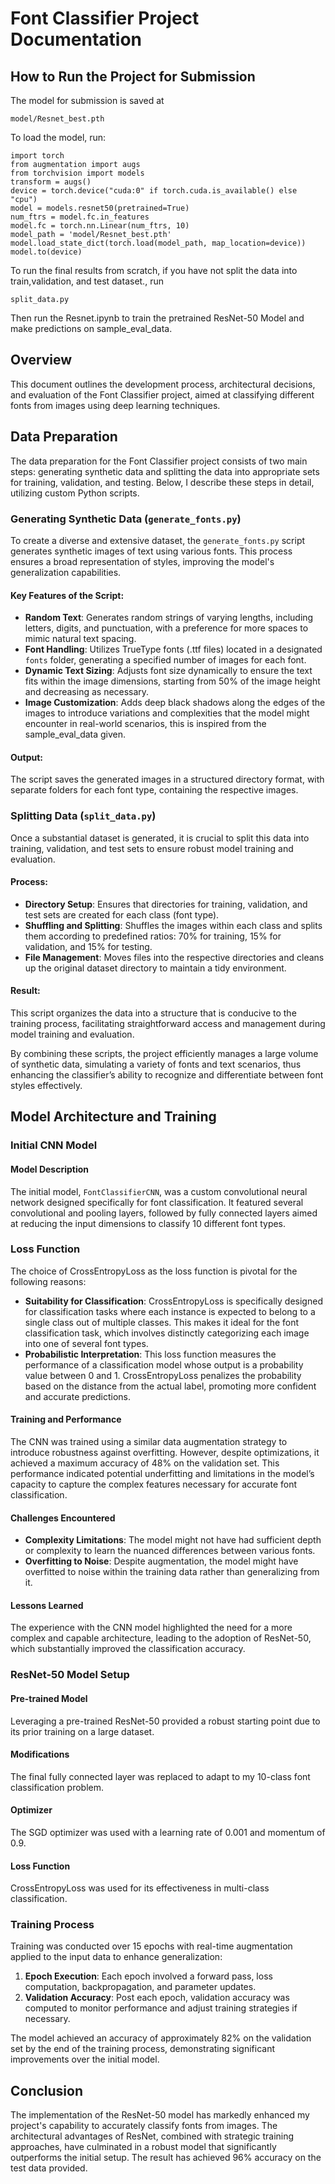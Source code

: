 # Font Classifier Project Documentation

## How to Run the Project for Submission

The model for submission is saved at 
```
model/Resnet_best.pth
```
To load the model, run:
```
import torch 
from augmentation import augs
from torchvision import models
transform = augs()
device = torch.device("cuda:0" if torch.cuda.is_available() else "cpu")
model = models.resnet50(pretrained=True)
num_ftrs = model.fc.in_features
model.fc = torch.nn.Linear(num_ftrs, 10)
model_path = 'model/Resnet_best.pth'
model.load_state_dict(torch.load(model_path, map_location=device))
model.to(device)
```

To run the final results from scratch, if you have not split the data into train,validation, and test dataset., run 
```
split_data.py
```
Then run the Resnet.ipynb to train the pretrained ResNet-50 Model and make predictions on sample_eval_data. 


## Overview
This document outlines the development process, architectural decisions, and evaluation of the Font Classifier project, aimed at classifying different fonts from images using deep learning techniques.

## Data Preparation

The data preparation for the Font Classifier project consists of two main steps: generating synthetic data and splitting the data into appropriate sets for training, validation, and testing. Below, I describe these steps in detail, utilizing custom Python scripts.

### Generating Synthetic Data (`generate_fonts.py`)

To create a diverse and extensive dataset, the `generate_fonts.py` script generates synthetic images of text using various fonts. This process ensures a broad representation of styles, improving the model's generalization capabilities.

#### Key Features of the Script:
- **Random Text**: Generates random strings of varying lengths, including letters, digits, and punctuation, with a preference for more spaces to mimic natural text spacing.
- **Font Handling**: Utilizes TrueType fonts (.ttf files) located in a designated `fonts` folder, generating a specified number of images for each font.
- **Dynamic Text Sizing**: Adjusts font size dynamically to ensure the text fits within the image dimensions, starting from 50% of the image height and decreasing as necessary.
- **Image Customization**: Adds deep black shadows along the edges of the images to introduce variations and complexities that the model might encounter in real-world scenarios, this is inspired from the sample_eval_data given. 

#### Output:
The script saves the generated images in a structured directory format, with separate folders for each font type, containing the respective images.

### Splitting Data (`split_data.py`)

Once a substantial dataset is generated, it is crucial to split this data into training, validation, and test sets to ensure robust model training and evaluation.

#### Process:
- **Directory Setup**: Ensures that directories for training, validation, and test sets are created for each class (font type).
- **Shuffling and Splitting**: Shuffles the images within each class and splits them according to predefined ratios: 70% for training, 15% for validation, and 15% for testing.
- **File Management**: Moves files into the respective directories and cleans up the original dataset directory to maintain a tidy environment.

#### Result:
This script organizes the data into a structure that is conducive to the training process, facilitating straightforward access and management during model training and evaluation.

By combining these scripts, the project efficiently manages a large volume of synthetic data, simulating a variety of fonts and text scenarios, thus enhancing the classifier’s ability to recognize and differentiate between font styles effectively.


## Model Architecture and Training

### Initial CNN Model

#### Model Description
The initial model, `FontClassifierCNN`, was a custom convolutional neural network designed specifically for font classification. It featured several convolutional and pooling layers, followed by fully connected layers aimed at reducing the input dimensions to classify 10 different font types.

### Loss Function

The choice of CrossEntropyLoss as the loss function is pivotal for the following reasons:

- **Suitability for Classification**: CrossEntropyLoss is specifically designed for classification tasks where each instance is expected to belong to a single class out of multiple classes. This makes it ideal for the font classification task, which involves distinctly categorizing each image into one of several font types.
- **Probabilistic Interpretation**: This loss function measures the performance of a classification model whose output is a probability value between 0 and 1. CrossEntropyLoss penalizes the probability based on the distance from the actual label, promoting more confident and accurate predictions.

#### Training and Performance
The CNN was trained using a similar data augmentation strategy to introduce robustness against overfitting. However, despite optimizations, it achieved a maximum accuracy of 48% on the validation set. This performance indicated potential underfitting and limitations in the model’s capacity to capture the complex features necessary for accurate font classification.

#### Challenges Encountered
- **Complexity Limitations**: The model might not have had sufficient depth or complexity to learn the nuanced differences between various fonts.
- **Overfitting to Noise**: Despite augmentation, the model might have overfitted to noise within the training data rather than generalizing from it.

#### Lessons Learned
The experience with the CNN model highlighted the need for a more complex and capable architecture, leading to the adoption of ResNet-50, which substantially improved the classification accuracy.

### ResNet-50 Model Setup

#### Pre-trained Model
Leveraging a pre-trained ResNet-50 provided a robust starting point due to its prior training on a large dataset.

#### Modifications
The final fully connected layer was replaced to adapt to my 10-class font classification problem.

#### Optimizer
The SGD optimizer was used with a learning rate of 0.001 and momentum of 0.9.

#### Loss Function
CrossEntropyLoss was used for its effectiveness in multi-class classification.

### Training Process
Training was conducted over 15 epochs with real-time augmentation applied to the input data to enhance generalization:

1. **Epoch Execution**: Each epoch involved a forward pass, loss computation, backpropagation, and parameter updates.
2. **Validation Accuracy**: Post each epoch, validation accuracy was computed to monitor performance and adjust training strategies if necessary.

The model achieved an accuracy of approximately 82% on the validation set by the end of the training process, demonstrating significant improvements over the initial model.

## Conclusion
The implementation of the ResNet-50 model has markedly enhanced my project's capability to accurately classify fonts from images. The architectural advantages of ResNet, combined with strategic training approaches, have culminated in a robust model that significantly outperforms the initial setup. The result has achieved 96% accuracy on the test data provided.
